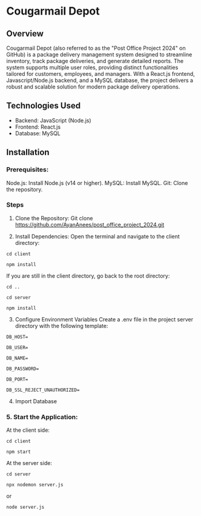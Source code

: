 # Cougarmail Depot

## Overview

Cougarmail Depot (also referred to as the "Post Office Project 2024" on GitHub) is a package delivery management system designed to streamline inventory, track package deliveries, and generate detailed reports. The system supports multiple user roles, providing distinct functionalities tailored for customers, employees, and managers. With a React.js frontend, Javascript/Node.js backend, and a MySQL database, the project delivers a robust and scalable solution for modern package delivery operations.


## Technologies Used

- Backend: JavaScript (Node.js)
- Frontend: React.js
- Database: MySQL


## Installation

### Prerequisites:

Node.js: Install Node.js (v14 or higher).
MySQL: Install MySQL.
Git: Clone the repository.

### Steps
1. Clone the Repository:
Git clone https://github.com/AyanAnees/post_office_project_2024.git

2. Install Dependencies:
Open the terminal and navigate to the client directory:

  `cd client`  

  `npm install`  


 If you are still in the client directory, go back to the root directory:


  `cd ..`  

  `cd server`  

  `npm install`  


3. Configure Environment Variables
Create a .env file in the project server directory with the following template:

  `DB_HOST=`  

  `DB_USER=`  

  `DB_NAME=`  

  `DB_PASSWORD=`  

  `DB_PORT=`  

  `DB_SSL_REJECT_UNAUTHORIZED=`  



4. Import Database

### 5. Start the Application:
At the client side:  

  `cd client`  

  `npm start`  

At the server side:   

  `cd server`  

  `npx nodemon server.js`  

  or  
  
  `node server.js`

